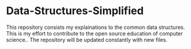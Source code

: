 # Data-Structures-Simplified
This repository consists my explainations to the common data structures. This is my effort to contribute to the open source education of computer science.. The repository will be updated constantly with new files. 
